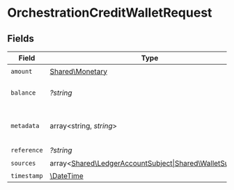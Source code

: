 # OrchestrationCreditWalletRequest


## Fields

| Field                                                                                     | Type                                                                                      | Required                                                                                  | Description                                                                               |
| ----------------------------------------------------------------------------------------- | ----------------------------------------------------------------------------------------- | ----------------------------------------------------------------------------------------- | ----------------------------------------------------------------------------------------- |
| `amount`                                                                                  | [Shared\Monetary](../../Models/Shared/Monetary.md)                                        | :heavy_check_mark:                                                                        | N/A                                                                                       |
| `balance`                                                                                 | *?string*                                                                                 | :heavy_minus_sign:                                                                        | The balance to credit                                                                     |
| `metadata`                                                                                | array<string, *string*>                                                                   | :heavy_check_mark:                                                                        | Metadata associated with the wallet.                                                      |
| `reference`                                                                               | *?string*                                                                                 | :heavy_minus_sign:                                                                        | N/A                                                                                       |
| `sources`                                                                                 | array<[Shared\LedgerAccountSubject\|Shared\WalletSubject](../../Models/Shared/Subject.md)> | :heavy_check_mark:                                                                        | N/A                                                                                       |
| `timestamp`                                                                               | [\DateTime](https://www.php.net/manual/en/class.datetime.php)                             | :heavy_minus_sign:                                                                        | N/A                                                                                       |
